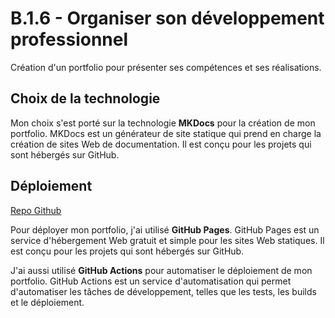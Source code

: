 # **B.1.6** - Organiser son développement professionnel

Création d'un portfolio pour présenter ses compétences et ses réalisations.

## **Choix de la technologie**

Mon choix s'est porté sur la technologie **MKDocs** pour la création de mon portfolio. MKDocs est un générateur de site statique qui prend en charge la création de sites Web de documentation. Il est conçu pour les projets qui sont hébergés sur GitHub.

## **Déploiement**

[Repo Github](https://github.com/tom-theret/tom-theret.github.io)

Pour déployer mon portfolio, j'ai utilisé **GitHub Pages**. GitHub Pages est un service d'hébergement Web gratuit et simple pour les sites Web statiques. Il est conçu pour les projets qui sont hébergés sur GitHub.

J'ai aussi utilisé **GitHub Actions** pour automatiser le déploiement de mon portfolio. GitHub Actions est un service d'automatisation qui permet d'automatiser les tâches de développement, telles que les tests, les builds et le déploiement.